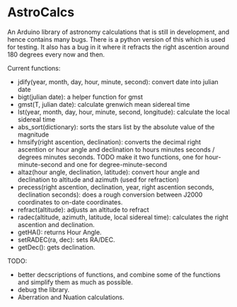 # AstroCalcs
An Arduino library of astronomy calculations that is still in development, and hence contains many bugs.
There is a python version of this which is used for testing. It also has a bug in it where it refracts the right ascention around 180 degrees every now and then.

Current functions:
- jdify(year, month, day, hour, minute, second): convert date into julian date
- bigt(julian date): a helper function for gmst
- gmst(T, julian date): calculate grenwich mean sidereal time
- lst(year, month, day, hour, minute, second, longitude): calculate the local sidereal time
- abs_sort(dictionary): sorts the stars list by the absolute value of the magnitude
- hmsify(right ascention, declination): converts the decimal right ascention or hour angle and declination to hours minutes seconds / degrees minutes seconds. TODO make it two functions, one for hour-minute-second and one for degree-minute-second
- altaz(hour angle, declination, latitude): convert hour angle and declination to altitude and azimuth (used for refraction)
- precess(right ascention, declination, year, right ascention seconds, declination seconds): does a rough conversion between J2000 coordinates to on-date coordinates.
- refract(altitude): adjusts an altitude to refract
- radec(altitude, azimuth, latitude, local sidereal time): calculates the right ascention and declination.
- getHA(): returns Hour Angle.
- setRADEC(ra, dec): sets RA/DEC.
- getDec(): gets declination.


TODO: 
- better decscriptions of functions, and combine some of the functions and simplify them as much as possible. 
- debug the library.
- Aberration and Nuation calculations.
